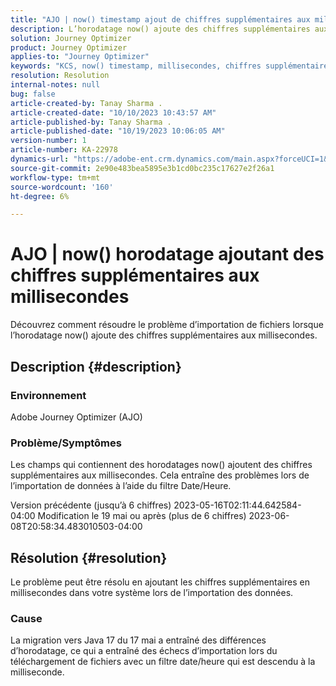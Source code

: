 ```yaml
---
title: "AJO | now() timestamp ajout de chiffres supplémentaires aux millisecondes"
description: L’horodatage now() ajoute des chiffres supplémentaires aux millisecondes, ce qui entraîne des échecs d’importation.
solution: Journey Optimizer
product: Journey Optimizer
applies-to: "Journey Optimizer"
keywords: "KCS, now() timestamp, millisecondes, chiffres supplémentaires, AJO, échec d’importation, Adobe Journey Optimizer, Java 17"
resolution: Resolution
internal-notes: null
bug: false
article-created-by: Tanay Sharma .
article-created-date: "10/10/2023 10:43:57 AM"
article-published-by: Tanay Sharma .
article-published-date: "10/19/2023 10:06:05 AM"
version-number: 1
article-number: KA-22978
dynamics-url: "https://adobe-ent.crm.dynamics.com/main.aspx?forceUCI=1&pagetype=entityrecord&etn=knowledgearticle&id=015d0ae7-5967-ee11-9ae7-6045bd0063aa"
source-git-commit: 2e90e483bea5895e3b1cd0bc235c17627e2f26a1
workflow-type: tm+mt
source-wordcount: '160'
ht-degree: 6%

---
```


# AJO | now() horodatage ajoutant des chiffres supplémentaires aux millisecondes


Découvrez comment résoudre le problème d’importation de fichiers lorsque l’horodatage now() ajoute des chiffres supplémentaires aux millisecondes.

## Description {#description}


### Environnement

Adobe Journey Optimizer (AJO)

### Problème/Symptômes

Les champs qui contiennent des horodatages now() ajoutent des chiffres supplémentaires aux millisecondes. Cela entraîne des problèmes lors de l’importation de données à l’aide du filtre Date/Heure.

Version précédente (jusqu’à 6 chiffres) 2023-05-16T02:11:44.642584-04:00 Modification le 19 mai ou après (plus de 6 chiffres) 2023-06-08T20:58:34.483010503-04:00


## Résolution {#resolution}


Le problème peut être résolu en ajoutant les chiffres supplémentaires en millisecondes dans votre système lors de l’importation des données.

### Cause

La migration vers Java 17 du 17 mai a entraîné des différences d’horodatage, ce qui a entraîné des échecs d’importation lors du téléchargement de fichiers avec un filtre date/heure qui est descendu à la milliseconde.
